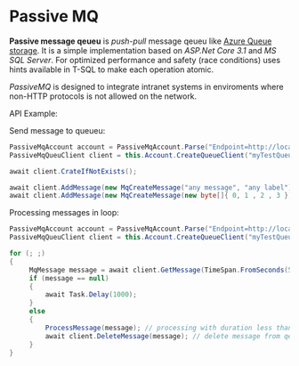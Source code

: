 # Passive MQ

**Passive message qeueu** is _push-pull_ message qeueu like [Azure Queue storage](https://docs.microsoft.com/en-us/azure/storage/queues/storage-dotnet-how-to-use-queues).
It is a simple implementation based on _ASP.Net Core 3.1_ and _MS SQL Server_.
For optimized performance and safety (race conditions)
uses hints available in T-SQL to make each operation atomic.

_PassiveMQ_ is designed to integrate intranet systems in enviroments where non-HTTP protocols is not allowed on the network.

API Example:

Send message to queueu:
```cs
PassiveMqAccount account = PassiveMqAccount.Parse("Endpoint=http://localhost:5586");
PassiveMqQueuClient client = this.Account.CreateQueueClient("myTestQueue");

await client.CrateIfNotExists();

await client.AddMessage(new MqCreateMessage("any message", "any label")); // label is menaning as type or kind of message content
await client.AddMessage(new MqCreateMessage(new byte[]{ 0, 1 , 2 , 3 }));
```

Processing messages in loop:
```cs
PassiveMqAccount account = PassiveMqAccount.Parse("Endpoint=http://localhost:5586");
PassiveMqQueuClient client = this.Account.CreateQueueClient("myTestQueue");

for (; ;)
{
     MqMessage message = await client.GetMessage(TimeSpan.FromSeconds(5)); // set inactiove time for message
     if (message == null)
     {
         await Task.Delay(1000);
     }
     else
     {
         ProcessMessage(message); // processing with duration less than 5 seconds
         await client.DeleteMessage(message); // delete message from qeueu
     }
}
```